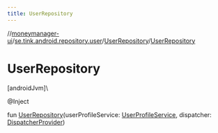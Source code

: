 ```yaml
---
title: UserRepository
---
```

//[moneymanager-ui](../../../index.html)/[se.tink.android.repository.user](../index.html)/[UserRepository](index.html)/[UserRepository](-user-repository.html)



# UserRepository



[androidJvm]\




@Inject



fun [UserRepository](-user-repository.html)(userProfileService: [UserProfileService](../../com.tink.service.user/-user-profile-service/index.html), dispatcher: [DispatcherProvider](../../com.tink.service.util/-dispatcher-provider/index.html))





